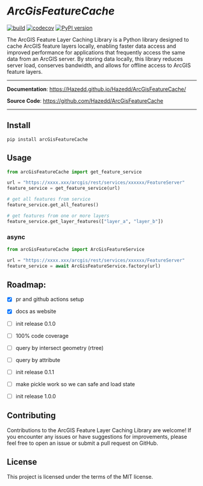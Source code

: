 
<p align="center">
   <em><h1>ArcGisFeatureCache</h1></em>
</p>

[![build](https://github.com/Hazedd/ArcGisFeatureCache/workflows/Build/badge.svg)](https://github.com/Hazedd/ArcGisFeatureCache/actions)
[![codecov](https://codecov.io/gh/Hazedd/ArcGisFeatureCache/branch/master/graph/badge.svg)](https://codecov.io/gh/Hazedd/ArcGisFeatureCache)
[![PyPI version](https://badge.fury.io/py/ArcGisFeatureCache.svg)](https://badge.fury.io/py/ArcGisFeatureCache)

The ArcGIS Feature Layer Caching Library is a Python library designed to cache ArcGIS feature layers locally, enabling faster data access and improved performance for applications that frequently access the same data from an ArcGIS server. By storing data locally, this library reduces server load, conserves bandwidth, and allows for offline access to ArcGIS feature layers.

---

**Documentation**: <a href="https://Hazedd.github.io/ArcGisFeatureCache/" target="_blank">https://Hazedd.github.io/Hazedd/ArcGisFeatureCache/</a>

**Source Code**: <a href="https://github.com/Hazedd/ArcGisFeatureCache" target="_blank">https://github.com/Hazedd/ArcGisFeatureCache</a>

---

## Install

```batch
pip install arcGisFeatureCache
```

## Usage

```py
from arcGisFeatureCache import get_feature_service

url = "https://xxxx.xxx/arcgis/rest/services/xxxxxx/FeatureServer"
feature_service = get_feature_service(url)

# get all features from service
feature_service.get_all_features()

# get features from one or more layers
feature_service.get_layer_features(["layer_a", "layer_b"])

```

### async
```py
from arcGisFeatureCache import ArcGisFeatureService

url = "https://xxxx.xxx/arcgis/rest/services/xxxxxx/FeatureServer"
feature_service = await ArcGisFeatureService.factory(url)

```


## Roadmap:

- [X] pr and github actions setup
- [X] docs as website
- [ ] init release 0.1.0
- [ ] 100% code coverage
- [ ] query by intersect geometry (rtree)
- [ ] query by attribute
- [ ] init release 0.1.1
- [ ] make pickle work so we can safe and load state
- [ ] init release 1.0.0


## Contributing
Contributions to the ArcGIS Feature Layer Caching Library are welcome! If you encounter any issues or have suggestions for improvements, please feel free to open an issue or submit a pull request on GitHub.


## License
This project is licensed under the terms of the MIT license.
